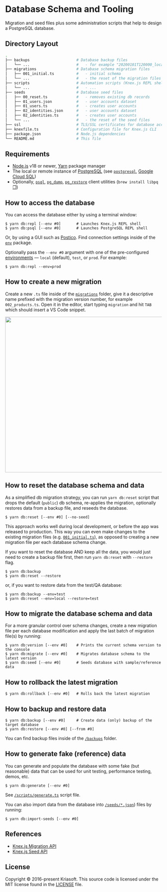 # Database Schema and Tooling

Migration and seed files plus some administration scripts that help to design
a PostgreSQL database.

## Directory Layout

```bash
.
├── backups                     # Database backup files
│   └── ...                     #   - for example "20200101T120000_local.sql"
├── migrations                  # Database schema migration files
│   ├── 001_initial.ts          #   - initial schema
│   └── ...                     #   - the reset of the migration files
├── scripts                     # Automation scripts (Knex.js REPL shell, etc.)
│   └── ...                     #   - ...
├── seeds                       # Database seed files
│   ├── 00_reset.ts             #   - removes existing db records
│   ├── 01_users.json           #   - user accounts dataset
│   ├── 01_users.ts             #   - creates user accounts
│   ├── 02_identities.json      #   - user accounts dataset
│   ├── 02_identities.ts        #   - creates user accounts
│   └── ...                     #   - the reset of the seed files
├── ssl                         # TLS/SSL certificates for database access
├── knexfile.ts                 # Configuration file for Knex.js CLI
├── package.json                # Node.js dependencies
└── README.md                   # This file
```

## Requirements

- [Node.js](https://nodejs.org/) v18 or newer, [Yarn](https://yarnpkg.com/) package manager
- The local or remote instance of [PostgreSQL](https://www.postgresql.org/) (see [`postgresql`](https://formulae.brew.sh/formula/postgresql), [Google Cloud SQL](https://cloud.google.com/sql))
- Optionally, [`psql`](https://www.postgresql.org/docs/current/app-psql.html), [`pg_dump`](https://www.postgresql.org/docs/current/app-pgdump.html), [`pg_restore`](https://www.postgresql.org/docs/current/app-pgrestore.html) client utilities (`brew install libpq` [❐](https://stackoverflow.com/a/49689589/82686))

## How to access the database

You can access the database either by using a terminal window:

```
$ yarn db:repl [--env #0]       # Launches Knex.js REPL shell
$ yarn db:psql [--env #0]       # Launches PostgreSQL REPL shell
```

Or, by using a GUI such as [Postico](https://eggerapps.at/postico/). Find
connection settings inside of the [`env`](../env) package.

Optionally pass the `--env #0` argument with one of the pre-configured
[environments](../env) — `local` (default), `test`, or `prod`. For example:

```
$ yarn db:repl --env=prod
```

## How to create a new migration

Create a new `.ts` file inside of the [`migrations`](./migrations) folder,
give it a descriptive name prefixed with the migration version number, for
example `002_products.ts`. Open it in the editor, start typing `migration`
and hit `TAB` which should insert a VS Code snippet.

<p align="center"><img src="https://github.com/koistya/files/blob/gh-pages/db-migration.gif?raw=true" width="679" height="501" /></p>

## How to reset the database schema and data

As a simplified db migration strategy, you can run `yarn db:reset` script that
drops the default (`public`) db schema, re-applies the migration, optionally
restores data from a backup file, and reseeds the database.

```
$ yarn db:reset [--env #0] [--no-seed]
```

This approach works well during local development, or before the app was
released to production. This way you can even make changes to the existing
migration files (e.g. [`001_initial.ts`](./migrations/001_initial.ts)), as
opposed to creating a new migration file per each database schema change.

If you want to reset the database AND keep all the data, you would just need
to create a backup file first, then run `yarn db:reset` with `--restore` flag.

```
$ yarn db:backup
$ yarn db:reset --restore
```

or, if you want to restore data from the test/QA database:

```
$ yarn db:backup --env=test
$ yarn db:reset --env=local --restore=test
```

## How to migrate the database schema and data

For a more granular control over schema changes, create a new migration file per
each database modification and apply the last batch of migration file(s) by running:

```
$ yarn db:version [--env #0]    # Prints the current schema version to the console
$ yarn db:migrate [--env #0]    # Migrates database schema to the latest version
$ yarn db:seed [--env #0]       # Seeds database with sample/reference data
```

## How to rollback the latest migration

```
$ yarn db:rollback [--env #0]   # Rolls back the latest migration
```

## How to backup and restore data

```
$ yarn db:backup [--env #0]     # Create data (only) backup of the target database
$ yarn db:restore [--env #0] [--from #0]
```

You can find backup files inside of the [`/backups`](./backups) folder.

## How to generate fake (reference) data

You can generate and populate the database with some fake (but reasonable) data
that can be used for unit testing, performance testing, demos, etc.

```
$ yarn db:generate [--env #0]
```

See [`/scripts/generate.ts`](./scripts/generate.ts) script file.

You can also import data from the database into [`/seeds/*.json`](./seeds))
files by running:

```
$ yarn db:import-seeds [--env #0]
```

## References

- [Knex.js Migration API](https://knexjs.org/#Migrations-API)
- [Knex.js Seed API](https://knexjs.org/#Seeds-API)

## License

Copyright © 2016-present Kriasoft. This source code is licensed under the MIT license found in the
[LICENSE](https://github.com/kriasoft/relay-starter-kit/blob/main/LICENSE) file.
